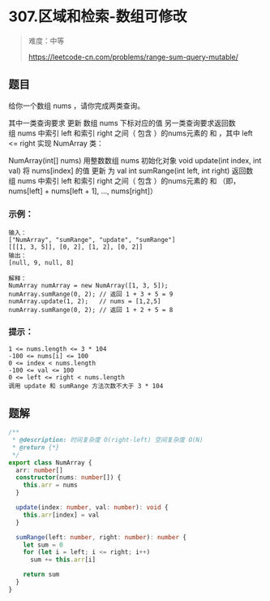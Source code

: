 # 307.区域和检索-数组可修改

> 难度：中等
>
> https://leetcode-cn.com/problems/range-sum-query-mutable/

## 题目

给你一个数组 nums ，请你完成两类查询。

其中一类查询要求 更新 数组 nums 下标对应的值
另一类查询要求返回数组 nums 中索引 left 和索引 right 之间（ 包含 ）的nums元素的 和 ，其中 left <= right
实现 NumArray 类：

NumArray(int[] nums) 用整数数组 nums 初始化对象
void update(int index, int val) 将 nums[index] 的值 更新 为 val
int sumRange(int left, int right) 返回数组 nums 中索引 left 和索引 right 之间（ 包含 ）的nums元素的 和 （即，nums[left] + nums[left + 1], ..., nums[right]）

### 示例：

```
输入：
["NumArray", "sumRange", "update", "sumRange"]
[[[1, 3, 5]], [0, 2], [1, 2], [0, 2]]
输出：
[null, 9, null, 8]

解释：
NumArray numArray = new NumArray([1, 3, 5]);
numArray.sumRange(0, 2); // 返回 1 + 3 + 5 = 9
numArray.update(1, 2);   // nums = [1,2,5]
numArray.sumRange(0, 2); // 返回 1 + 2 + 5 = 8
```

### 提示：

```
1 <= nums.length <= 3 * 104
-100 <= nums[i] <= 100
0 <= index < nums.length
-100 <= val <= 100
0 <= left <= right < nums.length
调用 update 和 sumRange 方法次数不大于 3 * 104
```

## 题解

```typescript
/**
 * @description: 时间复杂度 O(right-left) 空间复杂度 O(N)
 * @return {*}
 */
export class NumArray {
  arr: number[]
  constructor(nums: number[]) {
    this.arr = nums
  }

  update(index: number, val: number): void {
    this.arr[index] = val
  }

  sumRange(left: number, right: number): number {
    let sum = 0
    for (let i = left; i <= right; i++)
      sum += this.arr[i]

    return sum
  }
}
```
